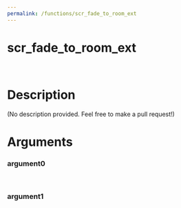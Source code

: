 ```yaml
---
permalink: /functions/scr_fade_to_room_ext
---
```

# scr_fade_to_room_ext  
&nbsp;  
# Description  
(No description provided. Feel free to make a pull request!) 
&nbsp;  
# Arguments
### argument0

&nbsp;    
### argument1

&nbsp;    


